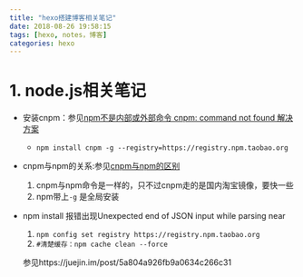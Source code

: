 ```yaml
---
title: "hexo搭建博客相关笔记"
date: 2018-08-26 19:58:15
tags: [hexo, notes，博客]
categories: hexo
---
```


# 1. node.js相关笔记

- 安装cnpm：参见[npm不是内部或外部命令 cnpm: command not found 解决方案](https://blog.csdn.net/xuelang532777032/article/details/64904971)
  - `npm install cnpm -g --registry=https://registry.npm.taobao.org `
- cnpm与npm的关系:参见[cnpm与npm的区别](https://blog.csdn.net/chi1130/article/details/72773278)
  1. cnpm与npm命令是一样的，只不过cnpm走的是国内淘宝镜像，要快一些
  2. npm带上`-g` 是全局安装

- npm install 报错出现Unexpected end of JSON input while parsing near

  1. `npm config set registry https://registry.npm.taobao.org`
  2. `#清楚缓存：npm cache clean --force`

  参见https://juejin.im/post/5a804a926fb9a0634c266c31